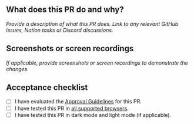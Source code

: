## What does this PR do and why?

_Provide a description of what this PR does. Link to any relevant GitHub issues,
Notion tasks or Discord discussions._

## Screenshots or screen recordings

_If applicable, provide screenshots or screen recordings to demonstrate the
changes._

## Acceptance checklist

- [ ] I have evaluated the
      [Approval Guidelines](https://github.com/jbx-protocol/juice-interface/blob/main/CONTRIBUTING.md#approval-guidelines)
      for this PR.
- [ ] I have tested this PR in
      [all supported browsers](https://github.com/jbx-protocol/juice-interface/blob/main/CONTRIBUTING.md#supported-browsers).
- [ ] I have tested this PR in dark mode and light mode (if applicable).
